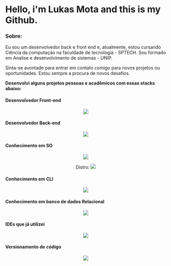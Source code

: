 # Hello, i'm **Lukas Mota** and this is my Github.


### Sobre:
Eu sou um desenvolvedor back e front end e, atualmente, estou cursando
Ciência da computação na faculdade de tecnologia - SPTECH.
Sou formado em Analise e desenvolvimento de sistemas - UNIP.

Sinta-se avontade para entrar em contato comigo para novos projetos ou oportunidades. 
Estou sempre a procura de novos desafios. 

**Desenvolvi alguns projetos pessoas e acadêmicos com essas stacks abaixo:**


#### Desenvolvedor Front-end
<p align="center">
  <a href="https://skillicons.dev">
    <img src="https://skillicons.dev/icons?i=js,ts,html,css,sass,bootstrap" />
  </a>
</p>

#### Desenvolvedor Back-end
<p align="center">
  <a href="https://skillicons.dev">
    <img src="https://skillicons.dev/icons?i=cs,dotnet" />
  </a>
</p>

#### Conhecimento em SO
<p align="center">
  <a href="https://skillicons.dev">
    <img src="https://skillicons.dev/icons?i=windows,linux" />
  </a>
</p>

<p align="center">
  Distro:
  <a href="https://skillicons.dev">
    <img src="https://skillicons.dev/icons?i=ubuntu" />
  </a>
</p>

#### Conhecimento em CLI
<p align="center">
  <a href="https://skillicons.dev">
    <img src="https://skillicons.dev/icons?i=shell,bash,npm" />
  </a>
</p>

#### Conhecimento em banco de dados Relacional
<p align="center">
  <a href="https://skillicons.dev">
    <img src="https://skillicons.dev/icons?i=mysql,postgres" />
  </a>
</p>

#### IDEs que já utilizei
<p align="center">
  <a href="https://skillicons.dev">
    <img src="https://skillicons.dev/icons?i=vscode,visualstudio,arduino,idea" />
  </a>
</p>

#### Versionamento de código
<p align="center">
  <a href="https://skillicons.dev">
    <img src="https://skillicons.dev/icons?i=github,git" />
  </a>
</p>
